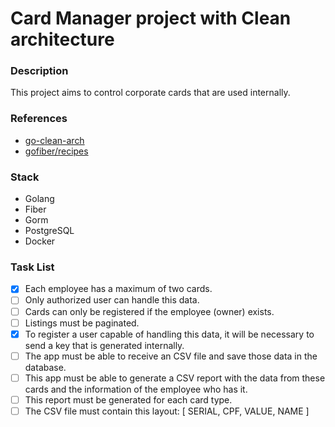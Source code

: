 # Card Manager project with Clean architecture

### Description

This project aims to control corporate cards that are used internally.

### References

- [go-clean-arch](https://github.com/bxcodec/go-clean-arch)
- [gofiber/recipes](https://github.com/gofiber/recipes/tree/master/clean-architecture)

### Stack

* Golang
* Fiber
* Gorm
* PostgreSQL
* Docker

### Task List

- [X] Each employee has a maximum of two cards.
- [ ] Only authorized user can handle this data.
- [ ] Cards can only be registered if the employee (owner) exists.
- [ ] Listings must be paginated.
- [X] To register a user capable of handling this data, it will be necessary to send a key that is generated internally.
- [ ] The app must be able to receive an CSV file and save those data in the database.
- [ ] This app must be able to generate a CSV report with the data from these cards and the information of the employee who has it.
- [ ] This report must be generated for each card type.
- [ ] The CSV file must contain this layout: [ SERIAL, CPF, VALUE, NAME ]